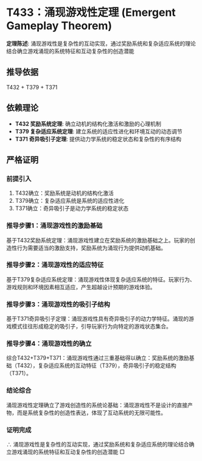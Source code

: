 # T433：涌现游戏性定理 (Emergent Gameplay Theorem)

**定理陈述**: 涌现游戏性是复杂性的互动实现，通过奖励系统和复杂适应系统的理论结合确立游戏涌现的系统特征和互动复杂性的创造潜能

## 推导依据
T432 + T379 + T371

## 依赖理论
- **T432 奖励系统定理**: 确立动机的结构化激活和激励的心理机制
- **T379 复杂适应系统定理**: 建立系统的适应性进化和环境互动的动态调节
- **T371 奇异吸引子定理**: 提供动力学系统的稳定状态和复杂性的有序结构

## 严格证明

### 前提引入
1. T432确立：奖励系统是动机的结构化激活
2. T379确立：复杂适应系统是系统的适应性进化
3. T371确立：奇异吸引子是动力学系统的稳定状态

### 推导步骤1：涌现游戏性的激励基础
基于T432奖励系统定理：涌现游戏性建立在奖励系统的激励基础之上。玩家的创造性行为需要适当的激励支持，奖励系统为涌现行为提供动机基础。

### 推导步骤2：涌现游戏性的适应特征
基于T379复杂适应系统定理：涌现游戏性体现复杂适应系统的特征。玩家行为、游戏规则和环境因素相互适应，产生超越设计预期的游戏体验。

### 推导步骤3：涌现游戏性的吸引子结构
基于T371奇异吸引子定理：涌现游戏性具有奇异吸引子的动力学特征。涌现的游戏模式往往形成稳定的吸引子，引导玩家行为向特定的游戏状态集合。

### 推导步骤4：涌现游戏性的确立
综合T432+T379+T371：涌现游戏性通过三重基础得以确立：奖励系统的激励基础（T432），复杂适应系统的互动特征（T379），奇异吸引子的稳定结构（T371）。

### 结论综合
涌现游戏性定理确立了游戏创造性的系统论基础：涌现游戏性不是设计的直接产物，而是系统复杂性的创造性表达，体现了互动系统的无限可能性。

### 证明完成
∴ 涌现游戏性是复杂性的互动实现，通过奖励系统和复杂适应系统的理论结合确立游戏涌现的系统特征和互动复杂性的创造潜能 □